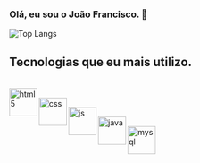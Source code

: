 ### Olá, eu sou o João Francisco. 👋

![Top Langs](https://github-readme-stats.vercel.app/api/top-langs/?username=jffcm&layout=compact&theme=dracula)

## Tecnologias que eu mais utilizo.

<div style="display: inline_block"><br/>
<img align="left" alt="html5" height="50" width="50" src="https://cdn.jsdelivr.net/gh/devicons/devicon/icons/html5/html5-original-wordmark.svg">
</div>
<div style="display: inline_block"><br/>
<img align="left" alt="css" height="50" width="50" src="https://cdn.jsdelivr.net/gh/devicons/devicon/icons/css3/css3-original-wordmark.svg">
</div>
<div style="display: inline_block"><br/>
<img align="left" alt="js" height="50" width="50" src="https://cdn.jsdelivr.net/gh/devicons/devicon/icons/javascript/javascript-original.svg">
</div>
<div style="display: inline_block"><br/>
<img align="left" alt="java" height="50" width="50" src="https://cdn.jsdelivr.net/gh/devicons/devicon/icons/java/java-original.svg">
</div>
<div style="display: inline_block"><br/>
<img align="left" alt="mysql" height="50" width="50" src="https://cdn.jsdelivr.net/gh/devicons/devicon/icons/mysql/mysql-original.svg">
</div>
